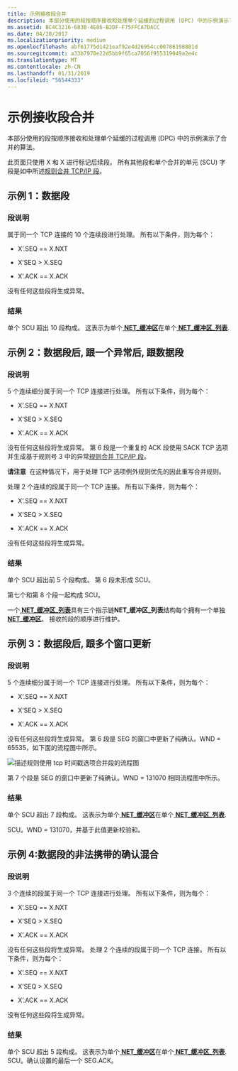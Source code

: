 ```yaml
---
title: 示例接收段合并
description: 本部分使用的段按顺序接收和处理单个延缓的过程调用 (DPC) 中的示例演示了合并的算法。
ms.assetid: BC4C3216-683B-4E86-B2DF-F75FFCA7DACC
ms.date: 04/20/2017
ms.localizationpriority: medium
ms.openlocfilehash: abf61775d1421eaf92e4d26954cc00786198881d
ms.sourcegitcommit: a33b7978e22d5bb9f65ca7056f955319049a2e4c
ms.translationtype: MT
ms.contentlocale: zh-CN
ms.lasthandoff: 01/31/2019
ms.locfileid: "56544333"
---
```

# <a name="examples-of-receive-segment-coalescing"></a>示例接收段合并


本部分使用的段按顺序接收和处理单个延缓的过程调用 (DPC) 中的示例演示了合并的算法。

此页面只使用 X 和 X 进行标记后续段。 所有其他段和单个合并的单元 (SCU) 字段是如中所述[规则合并 TCP/IP 段](rules-for-coalescing-tcp-ip-packets.md)。

## <a name="example-1-data-segments"></a>示例 1：数据段


### <a name="segment-description"></a>段说明

属于同一个 TCP 连接的 10 个连续段进行处理。 所有以下条件，则为每个：

-   X’.SEQ == X.NXT

-   X’SEQ &gt; X.SEQ

-   X’.ACK == X.ACK

没有任何这些段将生成异常。
### <a name="result"></a>结果

单个 SCU 超出 10 段构成。 这表示为单个[ **NET\_缓冲区**](https://msdn.microsoft.com/library/windows/hardware/ff568376)在单个[ **NET\_缓冲区\_列表**](https://msdn.microsoft.com/library/windows/hardware/ff568388).

## <a name="example-2-data-segments-followed-by-an-exception-followed-by-data-segments"></a>示例 2：数据段后, 跟一个异常后, 跟数据段


### <a name="segment-description"></a>段说明

5 个连续细分属于同一个 TCP 连接进行处理。 所有以下条件，则为每个：

-   X’.SEQ == X.NXT

-   X’SEQ &gt; X.SEQ

-   X’.ACK == X.ACK

没有任何这些段将生成异常。
第 6 段是一个重复的 ACK 段使用 SACK TCP 选项并生成基于规则号 3 中的异常[规则合并 TCP/IP 段](rules-for-coalescing-tcp-ip-packets.md)。

**请注意**  在这种情况下，用于处理 TCP 选项例外规则优先的因此重写合并规则。

 

处理 2 个连续的段属于同一个 TCP 连接。 所有以下条件，则为每个：

-   X’.SEQ == X.NXT

-   X’SEQ &gt; X.SEQ

-   X’.ACK == X.ACK

没有任何这些段将生成异常。
### <a name="result"></a>结果

单个 SCU 超出前 5 个段构成。 第 6 段未形成 SCU。

第七个和第 8 个段一起构成 SCU。

一个[ **NET\_缓冲区\_列表**](https://msdn.microsoft.com/library/windows/hardware/ff568388)具有三个指示链**NET\_缓冲区\_列表**结构每个拥有一个单独[ **NET\_缓冲区**](https://msdn.microsoft.com/library/windows/hardware/ff568376)。 接收的段的顺序进行维护。

## <a name="example-3-data-segments-followed-by-multiple-window-updates"></a>示例 3：数据段后, 跟多个窗口更新


### <a name="segment-description"></a>段说明

5 个连续细分属于同一个 TCP 连接进行处理。 所有以下条件，则为每个：

-   X’.SEQ == X.NXT

-   X’SEQ &gt; X.SEQ

-   X’.ACK == X.ACK

没有任何这些段将生成异常。
第 6 段是 SEG 的窗口中更新了纯确认。WND = 65535，如下面的流程图中所示。

![描述规则使用 tcp 时间戳选项合并段的流程图](images/rsc-rules2.png)

第 7 个段是 SEG 的窗口中更新了纯确认。WND = 131070 相同流程图中所示。

### <a name="result"></a>结果

单个 SCU 超出 7 段构成。 这表示为单个[ **NET\_缓冲区**](https://msdn.microsoft.com/library/windows/hardware/ff568376)在单个[ **NET\_缓冲区\_列表**](https://msdn.microsoft.com/library/windows/hardware/ff568388).

SCU。WND = 131070，并基于此值更新校验和。

## <a name="example-4-piggybacked-acks-mixed-with-data-segments"></a>示例 4:数据段的非法携带的确认混合


### <a name="segment-description"></a>段说明

3 个连续的段属于同一个 TCP 连接进行处理。 所有以下条件，则为每个：

-   X’.SEQ == X.NXT

-   X’SEQ &gt; X.SEQ

-   X’.ACK == X.ACK

没有任何这些段将生成异常。
处理 2 个连续的段属于同一个 TCP 连接。 所有以下条件，则为每个：

-   X’.SEQ == X.NXT

-   X’SEQ &gt; X.SEQ

-   X’.ACK == X.ACK

没有任何这些段将生成异常。
### <a name="result"></a>结果

单个 SCU 超出 5 段构成。 这表示为单个[ **NET\_缓冲区**](https://msdn.microsoft.com/library/windows/hardware/ff568376)在单个[ **NET\_缓冲区\_列表**](https://msdn.microsoft.com/library/windows/hardware/ff568388). SCU。确认设置的最后一个 SEG.ACK。

 

 





